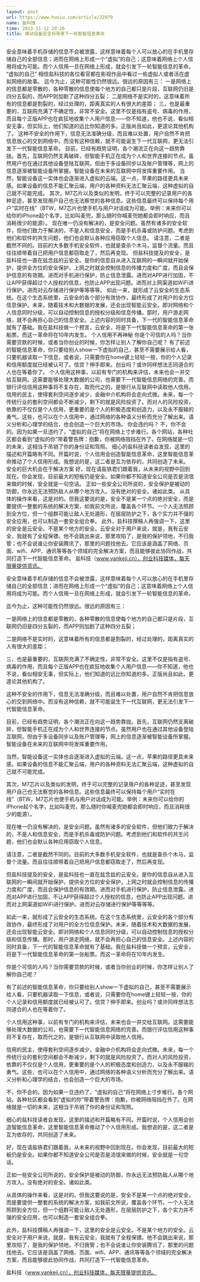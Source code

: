 ```yaml
---
layout: post
url: https://www.huxiu.com/article/22979
name: 盐科技
time: 2013-11-12 20:26
title: 移动设备安全将带来下一轮智能信息革命
---
```

安全意味着手机存储的信息不会被泄露，这样意味着每个人可以放心的在手机里存储自己的全部信息；进而在网络上形成一个“虚拟”的自己；这意味着网络上个人信用将成为可能。而个人信用一旦在网络上形成，就会引发下一轮智能信息的革命。 “虚拟的自己” 相信盐科技的各位看官都在影视作品中看过一些虚拟人或者活在虚拟网络的故事。 迄今为止，这种可能性仍然很远。很远的原因有三： 一是网络上的信息都是零散的，各种零散的信息使每个地方的自己都只是片段，互联网仍旧是四分五裂的，而APP则加剧了这种四分五裂； 二是网络不是实时的，这意味着所有的信息都是割裂的，经过处理的，距离真实的人有很大的差距； 三，也是最重要的，互联网充满了不确定性，非常不安全。这里不仅是指有盗号、病毒的作用，而且每个正版APP也在疯狂地收集个人用户信息——你不知道，他也不说，看似相安无事，但实际上，他们知道的远比你知道的多。正版尚且如此，更遑论其他机构了。 这种不安全的作用下，信息无法准确分级，而且难以处置，用户自然不肯把信息放心的交到网络中。而没有这种信赖，就不可能诞生下一代互联网，更无法引发下一代智能信息革命。 目前，已经有趋势证明，各个潮流正在向这一趋势靠拢。首先，互联网仍然支离破碎，但智能手机正在成为个人和世界连接的节点。虽然用户也在通过其他设备登陆互联网，但由于多设备同步以及账户管理等，网上的信息逐渐被智能设备所掌握。智能设备在未来的互联网中将发挥重要作用。 当然，智能设备这一实体也会逐渐进入虚拟的云端。这一点，苹果的路径更具未来感。如果设备的信息不能汇聚云端，用户的各种资料无法汇聚云端，这种虚拟的自己就不可能完成。 其次，M7芯片以及类似的发明，终于可以完整的记录用户的各种足迹，甚至发现用户自己也无法察觉的各种信息。这些信息最终可以保持每个用户“实时在线”（BTW，M7芯片也使手机与用户对话成为可能。举例：未来你可以给你的iPhone起个名字，比如叫麦兜，那么随时你喊麦兜她都会即时响应，而且消耗很少的能源）。 现在唯一仍没有解决的，是安全问题。虽然有诸多的安全软件，但他们致力于解决的，不是人和信息安全，而是手机杀毒或防护问题。考虑到他们和软件的共生问题，他们也会默认各种应用窃取个人信息。 请注意，二者是截然不同的。目前的大多数手机安全软件，也就是查杀个木马，监督个流量。而且往往顺带着自己把用户信息都窃取走了，然后再变现。 但盐科技提及的安全，是盐科技也一直在兹念兹的云安全。是你的信息自从进入互联网的一瞬间就开始保护，提供全方位的安全保护，上网之时就会控制信息的传播力度和广度，而且会保护信息的有效期。进而对手机进行保护，防止信息泄露。进而对APP进行加固，不让APP获得超过个人授权的信息，也防止APP出现问题。进而对上网渠道如WiFi进行保护。进而对云存储进行保护等等等等。 如此一来，就形成了云安全的生态系统。在这个生态系统里，云安全的各个部分有效协作，最终形成了对用户的全方位信息保护。未来，随着技术和大数据的发展，还会出现智能云安全。即对网络和个人信息同时分级，可以自动控制信息的授权分级和信息传播。那时，用户游走网络，就不会再担心自己的信息安全。上述内容的同时具备，下一代的智能信息革命就有了基础。我在盐科技做一个预言，云安全，将是下一代智能信息革命的第一张船票。而这一革命将在10年内发生。 个人信用不再神秘 你是个可信的人吗？当你需要贷款的时候，或者当你创业的时候，你怎样让别人了解你自己呢？ 有了前述的智能信息革命，你只要给别人show一下虚拟的自己，甚至不需要展示给人看，只要机器读取一下信息，或者说，只需要你在home键上轻轻一按，你的个人记录和信用额度就已经被认可了。信贷？伸手即来。创业吗？或许同样想法志同道合的人也在等着你了。 个人信用这种事，以前有专门的机构来评估，未来也会一并交给互联网。这需要能够处理大数据的公司，也需要下一代智能信息网络的完善。而银行评估信用这种事将不复存在，取而代之的，是银行从互联网中读取他人信用。 信用的民主，使得套利空间逐步减少，金融中介机构将会走向式微。未来，每一个传统行业的套利空间都会不断减少，剩下的就是风险投资了。而对人的风险投资，依靠的不仅仅是个人信用，更重要的是个人的积极态度和创造力，以及永不服输的勇气。这些，也可以在个人信用中，通过网络的各种语义分析而充分了解出来。语义分析和心理学的结合，也会创造一个巨大的市场。 你会违约吗？ 不，你不会的。因为如果一旦违约了，“虚拟的自己”将在网络上寸步难行。各个网站，各种社区都会看到“虚拟的你”带着警告牌：抱歉，你被网络阻挡在外了。在网络就是一切的未来，这相当于吊销了你的身份证和驾照。 细心的盐科技读者会发现，这里的描述和开篇略有不同。开篇时说，个人信用会创造智能信息革命，这里智能信息革命推动了个人信用形成。我想说的是，这二者是互为依存的，共同创造了未来。 安全的巨大机会在于解决方案 好，现在请盐铁君们跟着我，从未来的视野中回到现在。你会发现，目前最大的短板仍是安全。如果你都不知道安全公司是否是流氓来做的时候，安全就是一句空话。 正如一些安全公司所说的，安全保护是被动的防御，你永远无法预防敌人从哪个地方攻入。没有绝对的安全。诸如此类。 从具体的操作来看，这是对的。但我这要说的是，安全不是某一个点的绝对安全，而是要提供一整套的系统的解决方案，如我前文所说，覆盖各个环节。一个人无法照顾到全方位，但一个组群可能让敌人无处遁形，在层层防护之下，各个实力并不强的安全应用，也可以制造一套安全组合拳。 此外，盐科技撰稿人再强调一下，这里的安全是云安全。不是某个地方的安全。云安全对于用户来说，就是，我有云安全，我就有了全程保镖。他不会跳出来说，那里攻陷了，是我的保护领地，不归我管；也不会说谁让你安装腾讯了，那里的问题找他去。它应该是涵盖了网络、页面、wifi、APP、通讯等等各个领域的完全解决方案，而且能够彼此协同作战，共同打造下一代智能信息革命。 盐科技（www.yankeji.cn），创业科技媒体，每天限量提供资讯。

安全意味着手机存储的信息不会被泄露，这样意味着每个人可以放心的在手机里存储自己的全部信息；进而在网络上形成一个“虚拟”的自己；这意味着网络上个人信用将成为可能。而个人信用一旦在网络上形成，就会引发下一轮智能信息的革命。

迄今为止，这种可能性仍然很远。很远的原因有三：

一是网络上的信息都是零散的，各种零散的信息使每个地方的自己都只是片段，互联网仍旧是四分五裂的，而APP则加剧了这种四分五裂；

二是网络不是实时的，这意味着所有的信息都是割裂的，经过处理的，距离真实的人有很大的差距；

三，也是最重要的，互联网充满了不确定性，非常不安全。这里不仅是指有盗号、病毒的作用，而且每个正版APP也在疯狂地收集个人用户信息——你不知道，他也不说，看似相安无事，但实际上，他们知道的远比你知道的多。正版尚且如此，更遑论其他机构了。

这种不安全的作用下，信息无法准确分级，而且难以处置，用户自然不肯把信息放心的交到网络中。而没有这种信赖，就不可能诞生下一代互联网，更无法引发下一代智能信息革命。

目前，已经有趋势证明，各个潮流正在向这一趋势靠拢。首先，互联网仍然支离破碎，但智能手机正在成为个人和世界连接的节点。虽然用户也在通过其他设备登陆互联网，但由于多设备同步以及账户管理等，网上的信息逐渐被智能设备所掌握。智能设备在未来的互联网中将发挥重要作用。

当然，智能设备这一实体也会逐渐进入虚拟的云端。这一点，苹果的路径更具未来感。如果设备的信息不能汇聚云端，用户的各种资料无法汇聚云端，这种虚拟的自己就不可能完成。

其次，M7芯片以及类似的发明，终于可以完整的记录用户的各种足迹，甚至发现用户自己也无法察觉的各种信息。这些信息最终可以保持每个用户“实时在线”（BTW，M7芯片也使手机与用户对话成为可能。举例：未来你可以给你的iPhone起个名字，比如叫麦兜，那么随时你喊麦兜她都会即时响应，而且消耗很少的能源）。

现在唯一仍没有解决的，是安全问题。虽然有诸多的安全软件，但他们致力于解决的，不是人和信息安全，而是手机杀毒或防护问题。考虑到他们和软件的共生问题，他们也会默认各种应用窃取个人信息。

请注意，二者是截然不同的。目前的大多数手机安全软件，也就是查杀个木马，监督个流量。而且往往顺带着自己把用户信息都窃取走了，然后再变现。

但盐科技提及的安全，是盐科技也一直在兹念兹的云安全。是你的信息自从进入互联网的一瞬间就开始保护，提供全方位的安全保护，上网之时就会控制信息的传播力度和广度，而且会保护信息的有效期。进而对手机进行保护，防止信息泄露。进而对APP进行加固，不让APP获得超过个人授权的信息，也防止APP出现问题。进而对上网渠道如WiFi进行保护。进而对云存储进行保护等等等等。

如此一来，就形成了云安全的生态系统。在这个生态系统里，云安全的各个部分有效协作，最终形成了对用户的全方位信息保护。未来，随着技术和大数据的发展，还会出现智能云安全。即对网络和个人信息同时分级，可以自动控制信息的授权分级和信息传播。那时，用户游走网络，就不会再担心自己的信息安全。上述内容的同时具备，下一代的智能信息革命就有了基础。我在盐科技做一个预言，云安全，将是下一代智能信息革命的第一张船票。而这一革命将在10年内发生。

你是个可信的人吗？当你需要贷款的时候，或者当你创业的时候，你怎样让别人了解你自己呢？

有了前述的智能信息革命，你只要给别人show一下虚拟的自己，甚至不需要展示给人看，只要机器读取一下信息，或者说，只需要你在home键上轻轻一按，你的个人记录和信用额度就已经被认可了。信贷？伸手即来。创业吗？或许同样想法志同道合的人也在等着你了。

个人信用这种事，以前有专门的机构来评估，未来也会一并交给互联网。这需要能够处理大数据的公司，也需要下一代智能信息网络的完善。而银行评估信用这种事将不复存在，取而代之的，是银行从互联网中读取他人信用。

信用的民主，使得套利空间逐步减少，金融中介机构将会走向式微。未来，每一个传统行业的套利空间都会不断减少，剩下的就是风险投资了。而对人的风险投资，依靠的不仅仅是个人信用，更重要的是个人的积极态度和创造力，以及永不服输的勇气。这些，也可以在个人信用中，通过网络的各种语义分析而充分了解出来。语义分析和心理学的结合，也会创造一个巨大的市场。

不，你不会的。因为如果一旦违约了，“虚拟的自己”将在网络上寸步难行。各个网站，各种社区都会看到“虚拟的你”带着警告牌：抱歉，你被网络阻挡在外了。在网络就是一切的未来，这相当于吊销了你的身份证和驾照。

细心的盐科技读者会发现，这里的描述和开篇略有不同。开篇时说，个人信用会创造智能信息革命，这里智能信息革命推动了个人信用形成。我想说的是，这二者是互为依存的，共同创造了未来。

好，现在请盐铁君们跟着我，从未来的视野中回到现在。你会发现，目前最大的短板仍是安全。如果你都不知道安全公司是否是流氓来做的时候，安全就是一句空话。

正如一些安全公司所说的，安全保护是被动的防御，你永远无法预防敌人从哪个地方攻入。没有绝对的安全。诸如此类。

从具体的操作来看，这是对的。但我这要说的是，安全不是某一个点的绝对安全，而是要提供一整套的系统的解决方案，如我前文所说，覆盖各个环节。一个人无法照顾到全方位，但一个组群可能让敌人无处遁形，在层层防护之下，各个实力并不强的安全应用，也可以制造一套安全组合拳。

此外，盐科技撰稿人再强调一下，这里的安全是云安全。不是某个地方的安全。云安全对于用户来说，就是，我有云安全，我就有了全程保镖。他不会跳出来说，那里攻陷了，是我的保护领地，不归我管；也不会说谁让你安装腾讯了，那里的问题找他去。它应该是涵盖了网络、页面、wifi、APP、通讯等等各个领域的完全解决方案，而且能够彼此协同作战，共同打造下一代智能信息革命。

盐科技（www.yankeji.cn），创业科技媒体，每天限量提供资讯。

